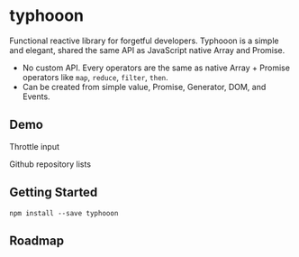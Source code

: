 # typhooon

Functional reactive library for forgetful developers. Typhooon is a simple and elegant, shared the same API as JavaScript native Array and Promise.

- No custom API. Every operators are the same as native Array + Promise operators like `map`, `reduce`, `filter`, `then`.
- Can be created from simple value, Promise, Generator, DOM, and Events.



## Demo

Throttle input

Github repository lists

## Getting Started

```shell
npm install --save typhooon
```

## Roadmap
